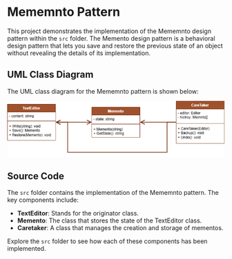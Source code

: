  # Mememnto Pattern

This project demonstrates the implementation of the Mememnto design pattern within the `src` folder. 
The Memento design pattern is a behavioral design pattern that lets you save and restore the previous state of an object without revealing the details of its implementation.

## UML Class Diagram

The UML class diagram for the Mememnto pattern is shown below:

![UML Class Diagram](../memento/documentation/memento.drawio.png)

## Source Code

The `src` folder contains the implementation of the Mememnto pattern. The key components include:

- **TextEditor**: Stands for the originator class.
- **Memento**: The class that stores the state of the TextEditor class.
- **Caretaker**: A class that manages the creation and storage of mementos.

Explore the `src` folder to see how each of these components has been implemented.
